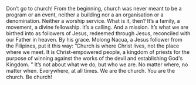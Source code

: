 
Don’t go to church!
From the beginning, church was never meant to be a program or an event, neither a building nor a an organisation or a denomination. Neither a worship service. 
What is it, then?
It’s a family, a movement, a divine fellowship. It’s a calling.  And a mission. It’s what we are birthed into as followers of Jesus, redeemed through Jesus, reconciled with our Father in heaven. 
By his grace.
Molong Nacua, a Jesus follower from the Filipines, put it this way:
”Church is where Christ lives, not the place where we meet. It is Christ-empowered people, a kingdom of priests for the purpose of winning against the works of the devil and establishing God's Kingdom. ”
It’s not about what we do, but who we are. No matter where, no matter when. Everywhere, at all times.
We are the church. You are the church.
Be church!